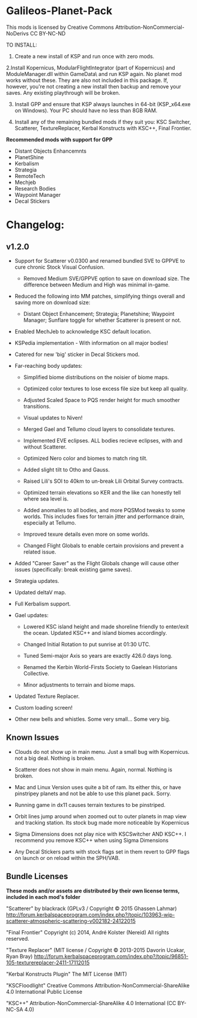 ﻿# Galileos-Planet-Pack

This mods is licensed by Creative Commons Attribution-NonCommercial-NoDerivs 
CC BY-NC-ND 

TO INSTALL:

1. Create a new install of KSP and run once with zero mods. 

2.Install Kopernicus, ModularFlightIntegrator (part of Kopernicus) and ModuleManager.dll within GameData\ and run KSP again. No planet mod works without these. They are also not included in this package. If, however, you're not creating a new install then backup and remove your saves. Any existing playthrough will be broken.

3. Install GPP and ensure that KSP always launches in 64-bit (KSP_x64.exe on Windows). Your PC should have no less than 8GB RAM.

4. Install any of the remaining bundled mods if they suit you: KSC Switcher, Scatterer, TextureReplacer, Kerbal Konstructs with KSC++, Final Frontier.

**Recommended mods with support for GPP**
* Distant Objects Enhancemnts 
* PlanetShine
* Kerbalism
* Strategia
* RemoteTech
* Mechjeb
* Research Bodies
* Waypoint Manager
* Decal Stickers

# Changelog:
## v1.2.0

* Support for Scatterer v0.0300 and renamed bundled SVE to GPPVE to cure chronic Stock Visual Confusion.
  
  * Removed Medium SVE/GPPVE option to save on download size. The difference between Medium and High was minimal in-game.

* Reduced the following into MM patches, simplifying things overall and saving more on download size:

  * Distant Object Enhancement; Strategia; Planetshine; Waypoint Manager; Sunflare toggle for whether Scatterer is present or not.
  
* Enabled MechJeb to acknowledge KSC default location.

* KSPedia implementation - With information on all major bodies!

* Catered for new 'big' sticker in Decal Stickers mod.

* Far-reaching body updates:

  * Simplified biome distributions on the noisier of biome maps.
  
  * Optimized color textures to lose excess file size but keep all quality.

  * Adjusted Scaled Space to PQS render height for much smoother transitions.
  
  * Visual updates to Niven!
  
  * Merged Gael and Tellumo cloud layers to consolidate textures.
  
  * Implemented EVE eclipses. ALL bodies recieve eclipses, with and without Scatterer.
  
  * Optimized Nero color and biomes to match ring tilt.
  
  * Added slight tilt to Otho and Gauss.
  
  * Raised Lili's SOI to 40km to un-break Lili Orbital Survey contracts.
  
  * Optimized terrain elevations so KER and the like can honestly tell where sea level is.
  
  * Added anomalies to all bodies, and more PQSMod tweaks to some worlds. This includes fixes for terrain jitter and performance drain, especially at Tellumo.
  
  * Improved texure details even more on some worlds.
  
  * Changed Flight Globals to enable certain provisions and prevent a related issue.

* Added "Career Saver" as the Flight Globals change will cause other issues (specifically: break existing game saves).
  
* Strategia updates.

* Updated deltaV map.

* Full Kerbalism support.

* Gael updates:

  * Lowered KSC island height and made shoreline friendly to enter/exit the ocean. Updated KSC++ and island biomes accordingly.
  
  * Changed Initial Rotation to put sunrise at 01:30 UTC.
  
  * Tuned Semi-major Axis so years are exactly 426.0 days long.
  
  * Renamed the Kerbin World-Firsts Society to Gaelean Historians Collective.
  
  * Minor adjustments to terrain and biome maps.

* Updated Texture Replacer.

* Custom loading screen!

* Other new bells and whistles. Some very small... Some very big.

## Known Issues
 
* Clouds do not show up in main menu. Just a small bug with Kopernicus. not a big deal. Nothing is broken.

* Scatterer does not show in main menu. Again, normal. Nothing is broken.

* Mac and Linux Version uses quite a bit of ram. Its either this, or have pinstripey planets and not be able to use this planet pack. Sorry.

* Running game in dx11 causes terrain textures to be pinstriped.

* Orbit lines jump around when zoomed out to outer planets in map view and tracking station. Its stock bug made more noticeable by Kopernicus

* Sigma Dimensions does not play nice with KSCSwitcher AND KSC++. I recommend you remove KSC++ when using Sigma Dimensions

* Any Decal Stickers parts with stock flags set in them revert to GPP flags on launch or on reload within the SPH/VAB.

## Bundle Licenses

**These mods and/or assets are distributed by their own license terms, included in each mod's folder**

"Scatterer" by blackrack (GPLv3 / Copyright © 2015 Ghassen Lahmar)
http://forum.kerbalspaceprogram.com/index.php?/topic/103963-wip-scatterer-atmospheric-scattering-v002182-24122015

"Final Frontier"
Copyright (c) 2014, André Kolster (Nereid)
 All rights reserved.

"Texture Replacer" 
(MIT license / Copyright © 2013-2015 Davorin Ucakar, Ryan Bray)
http://forum.kerbalspaceprogram.com/index.php?/topic/96851-105-texturereplacer-2411-17112015

"Kerbal Konstructs Plugin"
The MIT License (MIT)

"KSCFloodlight"
Creative Commons Attribution-NonCommercial-ShareAlike 4.0 International Public License

"KSC++"
Attribution-NonCommercial-ShareAlike 4.0 International (CC BY-NC-SA 4.0)

